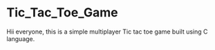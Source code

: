 # Tic_Tac_Toe_Game
Hii everyone, this is a simple multiplayer Tic tac toe game built using C language.
